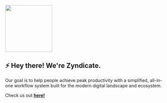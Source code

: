 <img height="150" width="150" src="https://i.ibb.co/pKbdZjk/logo.png" />

## ⚡️ Hey there! We're Zyndicate.

Our goal is to help people achieve peak productivity with a simplified, all-in-one workflow system built for the modern digital landscape and ecosystem.

Check us out [**here!**](https://zyndicate.app)

